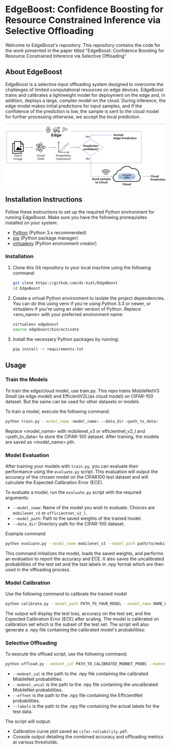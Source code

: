 
# EdgeBoost: Confidence Boosting for Resource Constrained Inference via Selective Offloading

Welcome to EdgeBoost's repository. This repository contains the code for the work presented in the paper titled "EdgeBoost: Confidence Boosting for Resource Constrained Inference via Selective Offloading"

## About EdgeBoost

EdgeBoost is a selective input offloading system designed to overcome the challenges of limited
computational resources on edge devices. EdgeBoost trains and calibrates a lightweight model for deployment on the edge and, in addition, deploys a large, complex model on the cloud. During inference, the edge model makes initial predictions for input samples, and if the confidence of the prediction is low, the sample is sent to the cloud model for further processing otherwise, we accept the local prediction.

![EdgeBoost System Diagram](images/img.png)

## Installation Instructions

Follow these instructions to set up the required Python environment for running EdgeBoost. Make sure you have the following prerequisites installed on your system:

- [Python](https://www.python.org/downloads/) (Python 3.x recommended)
- [pip](https://pip.pypa.io/en/stable/installation/) (Python package manager)
- [virtualenv](https://virtualenv.pypa.io/en/latest/installation.html) (Python environment creator)
### Installation

1. Clone this Git repository to your local machine using the following command:

   ```bash
   git clone https://github.com/ds-kiel/EdgeBoost
   cd EdgeBoost
   ```
2. Create a virtual Python environment to isolate the project dependencies. You can do this using venv if you're using Python 3.3 or newer, or virtualenv if you're using an older version of Python. Replace <env_name> with your preferred environment name:

    ```bash
    virtualenv edgeboost
    source edgeboost/bin/activate
    ``` 
3. Install the necessary Python packages by running:

   ```bash
   pip install -r requirements.txt
   ```


## Usage

### Train the Models

To train the edge/cloud model, use train.py. This repo trains MobileNetV3 Small (as edge model) and EfficientV2L(as cloud model) on CIFAR-100 dataset. But the same can be used for other datasets or models

To train a model, execute the following command:

```bash
python train.py --model_name <model_name> --data_dir <path_to_data>
```
Replace <model_name> with mobilenet_v3 or efficientnet_v2_l and <path_to_data> to store the CIFAR-100 dataset. After training, the models are saved as <model_name>.pth.

### Model Evaluation

After training your models with `train.py`, you can evaluate their performance using the `evaluate.py` script. This evaluation will output the accuracy of the chosen model on the CIFAR100 test dataset and will calculate the Expected Calibration Error (ECE).

To evaluate a model, run the `evaluate.py` script with the required arguments:

- `--model_name`: Name of the model you wish to evaluate. Choices are `mobilenet_v3` or `efficientnet_v2_l`.
- `--model_path`: Path to the saved weights of the trained model.
- `--data_dir`: Directory path for the CIFAR-100 dataset.

Example command

```bash
python evaluate.py --model_name mobilenet_v3 --model_path path/to/mobilenet_v3_cifar100.pth --data_dir ./data
```
This command initializes the model, loads the saved weights, and performs an evaluation to report the accuracy and ECE. It also saves the uncalibrated probabilities of the test set and the test labels in .npy format which are then used in the offloading process.

### Model Calibration

Use the following command to calibrate the trained model

```bash
python calibrate.py --model_path PATH_TO_YOUR_MODEL --model_name NAME_OF_YOUR_MODEL --data_dir PATH_TO_CIFAR100_DATASET
```
The output will display the test loss, accuracy on the test set, and the Expected Calibration Error (ECE) after scaling. The model is calibrated on calibration set which is the subset of the test set. The script will also generate a .npy file containing the calibrated model's probabilities:


### Selective Offloading


To execute the offload script, use the following command:

```bash
python offload.py --mobnet_cal PATH_TO_CALIBRATED_MOBNET_PROBS --mobnet_uncal PATH_TO_UNCALIBRATED_MOBNET_PROBS --effnet PATH_TO_EFFICIENTNET_PROBS --labels PATH_TO_LABELS
```

- `--mobnet_cal` is the path to the .npy file containing the calibrated MobileNet probabilities.
- `--mobnet_uncal` is the path to the .npy file containing the uncalibrated MobileNet probabilities.
- `--effnet` is the path to the .npy file containing the EfficientNet probabilities.
- `--labels` is the path to the .npy file containing the actual labels for the test data.

The script will output:

- Calibration curve plot saved as `cifar-reliability.pdf`.
- Console output detailing the combined accuracy and offloading metrics at various thresholds.







